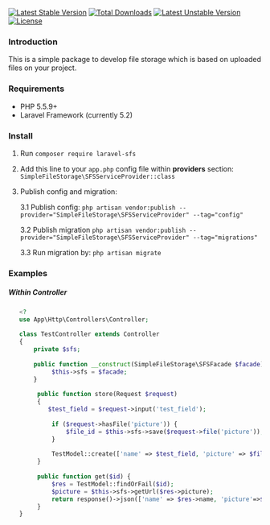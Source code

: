 [![Latest Stable Version](https://poser.pugx.org/vnilov/laravel-sfs/v/stable)](https://packagist.org/packages/vnilov/laravel-sfs)
[![Total Downloads](https://poser.pugx.org/vnilov/laravel-sfs/downloads)](https://packagist.org/packages/vnilov/laravel-sfs)
[![Latest Unstable Version](https://poser.pugx.org/vnilov/laravel-sfs/v/unstable)](https://packagist.org/packages/vnilov/laravel-sfs)
[![License](https://poser.pugx.org/vnilov/laravel-sfs/license)](https://packagist.org/packages/vnilov/laravel-sfs)


### Introduction

This is a simple package to develop file storage which is based on uploaded files on your project. 

### Requirements

- PHP 5.5.9+
- Laravel Framework (currently 5.2)

### Install
1. Run `composer require laravel-sfs`
2. Add this line to your `app.php` config file within **providers** section:
`SimpleFileStorage\SFSServiceProvider::class`
3. Publish config and migration: 
   
   3.1 Publish config: `php artisan vendor:publish --provider="SimpleFileStorage\SFSServiceProvider"
--tag="config"`
   
   3.2 Publish migration
   `php artisan vendor:publish --provider="SimpleFileStorage\SFSServiceProvider"
   --tag="migrations"`
   
   3.3 Run migration by: `php artisan migrate`
   
### Examples

##### Within Controller

```php
   <?
   use App\Http\Controllers\Controller;
   
   class TestController extends Controller 
   {
       private $sfs; 
       
       public function __construct(SimpleFileStorage\SFSFacade $facade) {
            $this->sfs = $facade;    
       }
       
        public function store(Request $request)
        {
           $test_field = $request->input('test_field');
           
            if ($request->hasFile('picture')) {
                $file_id = $this->sfs->save($request->file('picture'));
            }
            
            TestModel::create(['name' => $test_field, 'picture' => $file_id]);
        }
        
        public function get($id) {
            $res = TestModel::findOrFail($id);
            $picture = $this->sfs->getUrl($res->picture);
            return response()->json(['name' => $res->name, 'picture'=>$picture]);
        }
   }


